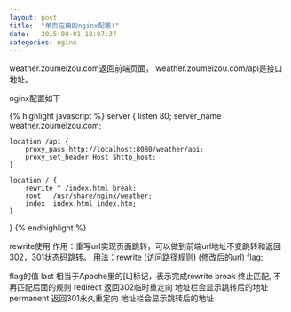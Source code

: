 ```yaml
---
layout: post
title:  "单页应用的nginx配置!"
date:   2015-08-01 18:07:37
categories: nginx
---
```


weather.zoumeizou.com返回前端页面，
weather.zoumeizou.com/api是接口地址。

nginx配置如下

{% highlight javascript %}
server {
    listen       80;
    server_name  weather.zoumeizou.com;
    
    location /api {
        proxy_pass http://localhost:8080/weather/api;
        proxy_set_header Host $http_host;
    }
    
    location / {
        rewrite ^ /index.html break;
        root   /usr/share/nginx/weather;
        index  index.html index.htm;
    }
}
{% endhighlight %}

rewrite使用
作用：重写url实现页面跳转，可以做到前端url地址不变跳转和返回302，301状态码跳转。
用法：rewrite (访问路径规则) (修改后的url) flag;

flag的值
last 相当于Apache里的[L]标记，表示完成rewrite
break 终止匹配, 不再匹配后面的规则
redirect 返回302临时重定向 地址栏会显示跳转后的地址
permanent 返回301永久重定向 地址栏会显示跳转后的地址